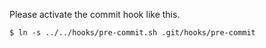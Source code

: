 Please activate the commit hook like this.

    $ ln -s ../../hooks/pre-commit.sh .git/hooks/pre-commit

